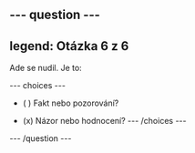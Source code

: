 --- question ---
---
legend: Otázka 6 z 6
---

Ade se nudil. Je to:

--- choices ---
- ( ) Fakt nebo pozorování?

- (x) Názor nebo hodnocení?
--- /choices ---

--- /question ---
